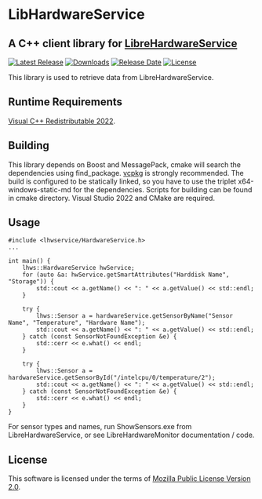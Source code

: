 # LibHardwareService
## A C++ client library for [LibreHardwareService](https://github.com/epinter/LibreHardwareService)

[![Latest Release](https://img.shields.io/github/release/epinter/lhwservice.svg)](https://github.com/epinter/lhwservice/releases/latest)
[![Downloads](https://img.shields.io/github/downloads/epinter/lhwservice/total.svg)](https://github.com/epinter/lhwservice/releases/latest)
[![Release Date](https://img.shields.io/github/release-date/epinter/lhwservice.svg)](https://github.com/epinter/lhwservice/releases/latest)
[![License](https://img.shields.io/github/license/epinter/lhwservice.svg)](https://github.com/epinter/lhwservice/blob/main/LICENSE)

This library is used to retrieve data from LibreHardwareService.

## Runtime Requirements

[Visual C++ Redistributable 2022](https://docs.microsoft.com/en-US/cpp/windows/latest-supported-vc-redist).

## Building

This library depends on Boost and MessagePack, cmake will search the dependencies using find_package. [vcpkg](https://vcpkg.io) is strongly recommended. The build is configured to be statically linked, so you have to use the triplet x64-windows-static-md for the dependencies. 
Scripts for building can be found in cmake directory. Visual Studio 2022 and CMake are required.

## Usage
```
#include <lhwservice/HardwareService.h>
...

int main() {
    lhws::HardwareService hwService;
    for (auto &a: hwService.getSmartAttributes("Harddisk Name", "Storage")) {
        std::cout << a.getName() << ": " << a.getValue() << std::endl;
    }

    try {
        lhws::Sensor a = hardwareService.getSensorByName("Sensor Name", "Temperature", "Hardware Name");
        std::cout << a.getName() << ": " << a.getValue() << std::endl;
    } catch (const SensorNotFoundException &e) {
        std::cerr << e.what() << endl;
    }

    try {
        lhws::Sensor a = hardwareService.getSensorById("/intelcpu/0/temperature/2");
        std::cout << a.getName() << ": " << a.getValue() << std::endl;
    } catch (const SensorNotFoundException &e) {
        std::cerr << e.what() << endl;
    }
}
```

For sensor types and names, run ShowSensors.exe from LibreHardwareService, or see LibreHardwareMonitor documentation / code.

## License

This software is licensed under the terms of [Mozilla Public License Version 2.0](https://www.mozilla.org/en-US/MPL/2.0/).
